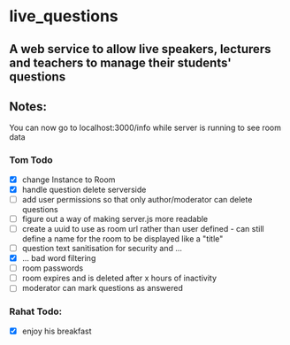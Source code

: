 # live_questions

## A web service to allow live speakers, lecturers and teachers to manage their students' questions

## Notes:

You can now go to localhost:3000/info while server is running to see room data

### Tom Todo

- [x] change Instance to Room
- [x] handle question delete serverside
- [ ] add user permissions so that only author/moderator can delete questions
- [ ] figure out a way of making server.js more readable
- [ ] create a uuid to use as room url rather than user defined - can still define a name for the room to be displayed like a "title"
- [ ] question text sanitisation for security and ...
- [x] ... bad word filtering
- [ ] room passwords
- [ ] room expires and is deleted after x hours of inactivity
- [ ] moderator can mark questions as answered

### Rahat Todo:

- [x] enjoy his breakfast
